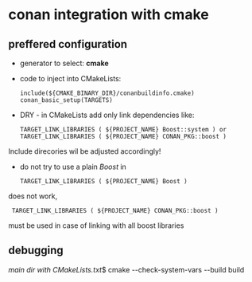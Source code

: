 # conan integration with cmake

## preffered configuration

* generator to select: **cmake**

* code to inject into CMakeLists: 

      include(${CMAKE_BINARY_DIR}/conanbuildinfo.cmake)
      conan_basic_setup(TARGETS)
* DRY - in CMakeLists add only link dependencies like: 

      TARGET_LINK_LIBRARIES ( ${PROJECT_NAME} Boost::system ) or 
      TARGET_LINK_LIBRARIES ( ${PROJECT_NAME} CONAN_PKG::boost )
Include direcories wil be adjusted accordingly!

* do not try to use a plain _Boost_ in 

      TARGET_LINK_LIBRARIES ( ${PROJECT_NAME} Boost )
does not work,

     TARGET_LINK_LIBRARIES ( ${PROJECT_NAME} CONAN_PKG::boost )
must be used in case of linking with all boost libraries


## debugging
*main dir with CMakeLists.txt*$ cmake --check-system-vars --build build
